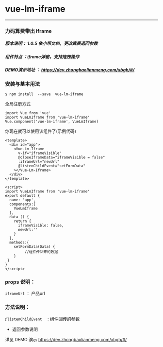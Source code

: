 
# vue-lm-iframe
---
### 力码算费带出 iframe 

#####  版本说明： 1.0.5 依小帮文档，更改算费返回参数  


#####  组件特点 ：iframe弹窗，支持拖拽操作  


#####  DEMO演示地址 ： https://dev.zhongbaolianmeng.com/xbgh/#/

### 安装与基本用法
```
$ npm install  --save  vue-lm-iframe
```
全局注册方式
```
import Vue from 'vue'
import VueLmIframe from 'vue-lm-iframe'
Vue.component('vue-lm-iframe', VueLmIframe)
```
你现在就可以使用该组件了(示例代码)
```
<template>
  <div id="app">
    <Vue-Lm-Iframe
      v-if="iframeVisible"
      @closeIframeData="iframeVisible = false"
      :iframeUrl="newUrl"
      @listenChildEvent="setFormData"
    ></Vue-Lm-Iframe>
  </div>
</template>

<script>
import VueLmIframe from 'vue-lm-iframe'
export default {
  name: 'app',
  components:{
    VueLmIframe
  },
  data () {
    return {
      iframeVisible: false,
      newUrl:''
    }
  },
  methods:{
	setFormData(Data) {
	     //组件传回来的数据 
    }
 }
}
</script>
```
### props 说明： 

`iframeUrl`  ：   产品url 

### 方法说明： 

 `@listenChildEvent  ` :   组件回传的参数

- 返回参数说明

详见 DEMO 演示 https://dev.zhongbaolianmeng.com/xbgh/#/






